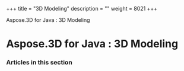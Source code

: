 +++
title = "3D Modeling" 
description = "" 
weight = 8021 
+++

Aspose.3D for Java : 3D Modeling  

# Aspose.3D for Java : 3D Modeling


### Articles in this section

           

 

